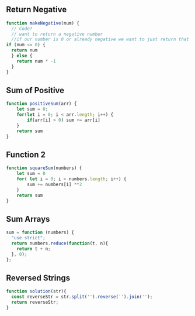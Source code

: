 ## Return Negative

```js
function makeNegative(num) {
  // Code?
  // want to return a negative number
  //if our number is 0 or already negative we want to just return that number
if (num <= 0) {
  return num
  } else {
    return num * -1
  }
}
```

## Sum of Positive

```js
function positiveSum(arr) {
    let sum = 0;
    for(let i = 0; i < arr.length; i++) {
        if(arr[i] > 0) sum += arr[i]
    }
    return sum
}

```

## Function 2

```js
function squareSum(numbers) {
    let sum = 0
    for( let i = 0; i < numbers.length; i++) {
        sum += numbers[i] **2
    }
    return sum
}

```

## Sum Arrays

```js
sum = function (numbers) {
  "use strict";
  return numbers.reduce(function(t, n){
    return t + n;
  }, 0);
};
```

## Reversed Strings

```js
function solution(str){
  const reverseStr = str.split('').reverse('').join('');
  return reverseStr;
}
```
